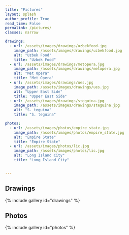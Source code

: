 ```yaml
---
title: "Pictures"
layout: splash
author_profile: True
read_time: False
permalink: /pictures/
classes: narrow

drawings:
  - url: /assets/images/drawings/uzbekfood.jpg
    image_path: /assets/images/drawings/uzbekfood.jpg
    alt: "Uzbek Food"
    title: "Uzbek Food"
  - url: /assets/images/drawings/metopera.jpg
    image_path: /assets/images/drawings/metopera.jpg
    alt: "Met Opera"
    title: "Met Opera"
  - url: /assets/images/drawings/ues.jpg
    image_path: /assets/images/drawings/ues.jpg
    alt: "Upper East Side"
    title: "Upper East Side"
  - url: /assets/images/drawings/steguina.jpg
    image_path: /assets/images/drawings/steguina.jpg
    alt: "S. teguina"
    title: "S. teguina"

photos:
  - url: /assets/images/photos/empire_state.jpg
    image_path: /assets/images/photos/empire_state.jpg
    alt: "Empire State"
    title: "Empire State"
  - url: /assets/images/photos/lic.jpg
    image_path: /assets/images/photos/lic.jpg
    alt: "Long Island City"
    title: "Long Island City"


---
```


## Drawings

{% include gallery id="drawings" %}


## Photos

{% include gallery id="photos" %}
